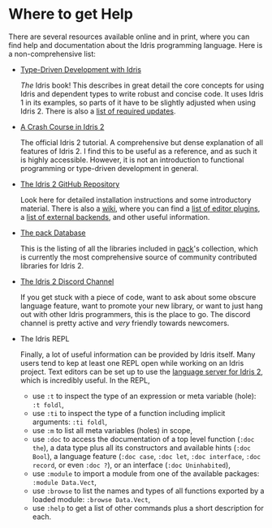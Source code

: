 # Where to get Help

There are several resources available online and in print, where you can find help and documentation about the Idris programming language. Here is a non-comprehensive list:

- [Type-Driven Development with Idris](https://www.manning.com/books/type-driven-development-with-idris)

  *The* Idris book! This describes in great detail the core concepts for using Idris and dependent types to write robust and concise code. It uses Idris 1 in its examples, so parts of it have to be slightly adjusted when using Idris 2. There is also a [list of required updates](https://idris2.readthedocs.io/en/latest/typedd/typedd.html).

- [A Crash Course in Idris 2](https://idris2.readthedocs.io/en/latest/tutorial/index.html)

  The official Idris 2 tutorial. A comprehensive but dense explanation of all features of Idris 2. I find this to be useful as a reference, and as such it is highly accessible. However, it is not an introduction to functional programming or type-driven development in general.

- [The Idris 2 GitHub Repository](https://github.com/idris-lang/Idris2)

  Look here for detailed installation instructions and some introductory material. There is also a [wiki](https://github.com/idris-lang/Idris2/wiki), where you can find a [list of editor plugins](https://github.com/idris-lang/Idris2/wiki/Editor-Support), a [list of external backends](https://github.com/idris-lang/Idris2/wiki/External-backends), and other useful information.

- [The pack Database](https://github.com/stefan-hoeck/idris2-pack-db/blob/main/STATUS.md)

  This is the listing of all the libraries included in [pack](https://github.com/stefan-hoeck/idris2-pack)'s collection, which is currently the most comprehensive source of community contributed libraries for Idris 2.

- [The Idris 2 Discord Channel](https://discord.gg/UX68fDs2jc)

  If you get stuck with a piece of code, want to ask about some obscure language feature, want to promote your new library, or want to just hang out with other Idris programmers, this is the place to go. The discord channel is pretty active and *very* friendly towards newcomers.

- The Idris REPL

  Finally, a lot of useful information can be provided by Idris itself. Many users tend to kep at least one REPL open while working on an Idris project. Text editors can be set up to use the [language server for Idris 2](https://github.com/idris-community/idris2-lsp), which is incredibly useful. In the REPL,

  - use `:t` to inspect the type of an expression or meta variable (hole): `:t foldl`,
  - use `:ti` to inspect the type of a function including implicit arguments: `:ti foldl`,
  - use `:m` to list all meta variables (holes) in scope,
  - use `:doc` to access the documentation of a top level function (`:doc the`), a data type plus all its constructors and available hints (`:doc Bool`), a language feature (`:doc case`, `:doc let`, `:doc interface`, `:doc record`, or even `:doc ?`), or an interface (`:doc Uninhabited`),
  - use `:module` to import a module from one of the available packages: `:module Data.Vect`,
  - use `:browse` to list the names and types of all functions exported by a loaded module: `:browse Data.Vect`,
  - use `:help` to get a list of other commands plus a short description for each.
